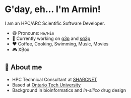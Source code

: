 # G'day, eh... I'm Armin!

I am an HPC/ARC Scientific Software Developer.

- 😄 Pronouns: `He/Him`
- 🔭 Currently working on [g3p](https://github.com/arminms/g3p) and [sq3p](https://github.com/arminms/sq3p)
- ❤️ Coffee, Cooking, Swimming, Music, Movies
- 🎮 XBox

## 👋 About me
- HPC Technical Consultant at [SHARCNET](https://sharcnet.ca)
- Based at [Ontario Tech University](https://ontariotechu.ca)
- Background in bioinformatics and *in-silico* drug design

<!--
**arminms/arminms** is a ✨ _special_ ✨ repository because its `README.md` (this file) appears on your GitHub profile.

Here are some ideas to get you started:

- 🔭 I’m currently working on ...
- 🌱 I’m currently learning ...
- 👯 I’m looking to collaborate on ...
- 🤔 I’m looking for help with ...
- 💬 Ask me about ...
- 📫 How to reach me: ...
- 😄 Pronouns: ...
- ⚡ Fun fact: ...
-->
